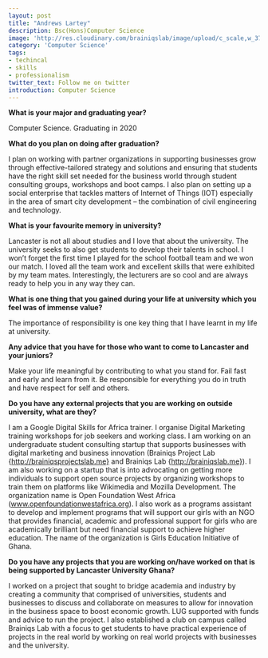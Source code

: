 ```yaml
---
layout: post
title: "Andrews Lartey"
description: Bsc(Hons)Computer Science
image: 'http://res.cloudinary.com/brainiqslab/image/upload/c_scale,w_376/v1516815330/andyLart_zcppfe.jpg'
category: 'Computer Science'
tags:
- techincal
- skills
- professionalism
twitter_text: Follow me on twitter
introduction: Computer Science
---
```


**What is your major and graduating year?**

Computer Science. Graduating in 2020

 **What do you plan on doing after graduation?**
 
 I plan on working with partner organizations in supporting businesses grow through effective-tailored strategy and solutions and ensuring that students have the right skill set needed for the business world through student consulting groups, workshops and boot camps. I also plan on setting up a social enterprise that tackles matters of Internet of Things (IOT) especially in the area of smart city development – the combination of civil engineering and technology. 

 **What is your favourite memory in university?**
 
 Lancaster is not all about studies and I love that about the university. The university seeks to also get students to develop their talents in school. I won’t forget the first time I played for the school football team and we won our match. I loved all the team work and excellent skills that were exhibited by my team mates. Interestingly, the lecturers are so cool and are always ready to help you in any way they can.

 **What is one thing that you gained during your life at university which you feel was of immense value?**
 
 The importance of responsibility is one key thing that I have learnt in my life at university.

**Any advice that you have for those who want to come to Lancaster and your juniors?**

Make your life meaningful by contributing to what you stand for. Fail fast and early and learn from it. Be responsible for everything you do in truth and have respect for self and others.

**Do you have any external projects that you are working on outside university, what are they?**

I am a Google Digital Skills for Africa trainer. I organise Digital Marketing training workshops for job seekers and working class. I am working on an undergraduate student consulting startup that supports businesses with digital marketing and business innovation (Brainiqs Project Lab {http://brainiqsprojectslab.me} and Brainiqs Lab {http://brainiqslab.me}). I am also working on a startup that is into advocating on getting more individuals to support open source projects by organizing workshops to train them on platforms like Wikimedia and Mozilla Development. The organization name is Open Foundation West Africa (www.openfoundationwestafrica.org). I also work as a programs assistant to develop and implement programs that will support our girls with an NGO that provides financial, academic and professional support for girls who are academically brilliant but need financial support to achieve higher education. The name of the organization is Girls Education Initiative of Ghana.


**Do you have any projects that you are working on/have worked on that is being supported by Lancaster University Ghana?**

I worked on a project that sought to bridge academia and industry by creating a community that comprised of universities, students and businesses to discuss and collaborate on measures to allow for innovation in the business space to boost economic growth. LUG supported with funds and advice to run the project. I also established a club on campus called Brainiqs Lab with a focus to get students to have practical experience of projects in the real world by working on real world projects with businesses and the university.
